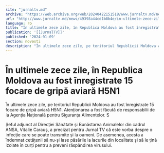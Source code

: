 ```yaml
---
site: "jurnaltv.md"
archive: "https://web.archive.org/web/20240422151518/www.jurnaltv.md/news/49398a44cd1b8b4e/in-ultimele-zece-zile-in-republica-moldova-au-fost-inregistrate-15-focare-de-gripa-aviara-h5n1.html?utm_source=RSS&utm_medium=RSS&utm_campaign=RSS"
url: "http://www.jurnaltv.md/news/49398a44cd1b8b4e/in-ultimele-zece-zile-in-republica-moldova-au-fost-inregistrate-15-focare-de-gripa-aviara-h5n1.html"
language: ro
title: "În ultimele zece zile, în Republica Moldova au fost înregistrate 15 focare de gripă aviară H5N1"
publication: '[[JurnalTV]]'
published: '2024-01-09'
section: novosti
description: "În ultimele zece zile, pe teritoriul Republicii Moldova au fost înregistrate 15 focare de gripă aviară H5N1. Atenționarea a fost făcută de responsabilii de la Agenția Națională pentru Siguranța Alimentelor. S"
---
```


# În ultimele zece zile, în Republica Moldova au fost înregistrate 15 focare de gripă aviară H5N1

În ultimele zece zile, pe teritoriul Republicii Moldova au fost înregistrate 15 focare de gripă aviară H5N1. Atenționarea a fost făcută de responsabilii de la Agenția Națională pentru Siguranța Alimentelor. S

Șeful adjunct al Direcției Sănătate și Bunăstarea Animalelor din cadrul ANSA, Vitalie Carauș, a precizat pentru Jurnal TV că este vorba despre o infecție care se poate transmite și la oameni. De asemenea, acesta a îndemnat cetățenii să nu-și lase păsările la lacurile din localitate și să le țină izolate în curți pentru a preveni răspândirea virusului.